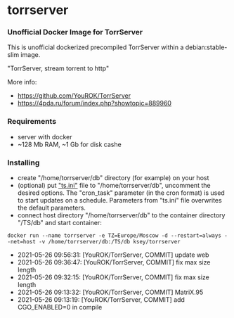 # torrserver
### Unofficial Docker Image for TorrServer

This is unofficial dockerized precompiled TorrServer within a debian:stable-slim image.

"TorrServer, stream torrent to http"

More info:
- https://github.com/YouROK/TorrServer
- https://4pda.ru/forum/index.php?showtopic=889960

### Requirements

* server with docker
* ~128 Mb RAM, ~1 Gb for disk cashe 

### Installing

- сreate "/home/torrserver/db" directory (for example) on your host
- (optional) put ["ts.ini"](https://raw.githubusercontent.com/MrKsey/torrserver/master/ts.ini) file to "/home/torrserver/db", uncomment the desired options. The "cron_task" parameter (in the cron format) is used to start updates on a schedule. Parameters from "ts.ini" file overwrites the default parameters.
- connect host directory "/home/torrserver/db" to the container directory "/TS/db" and start container:
```
docker run --name torrserver -e TZ=Europe/Moscow -d --restart=always --net=host -v /home/torrserver/db:/TS/db ksey/torrserver
```










































































































































































* 2021-05-26 09:56:31: [YouROK/TorrServer, COMMIT] update web
* 2021-05-26 09:36:47: [YouROK/TorrServer, COMMIT] fix max size length
* 2021-05-26 09:32:15: [YouROK/TorrServer, COMMIT] fix max size length
* 2021-05-26 09:13:32: [YouROK/TorrServer, COMMIT] MatriX.95
* 2021-05-26 09:13:19: [YouROK/TorrServer, COMMIT] add CGO_ENABLED=0 in compile
